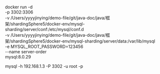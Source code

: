 docker run -d \
-p 3302:3306 \
-v /Users/yyyyjinying/demo-file/git/java-doc/java/框架/shardingSphere5/docker-env/mysql-sharding/server/conf:/etc/mysql/conf.d \
-v /Users/yyyyjinying/demo-file/git/java-doc/java/框架/shardingSphere5/docker-env/mysql-sharding/server/data:/var/lib/mysql \
-e MYSQL_ROOT_PASSWORD=123456 \
--name server-order \
mysql:8.0.29

mysql -h 192.168.1.3  -P 3302 -u root -p